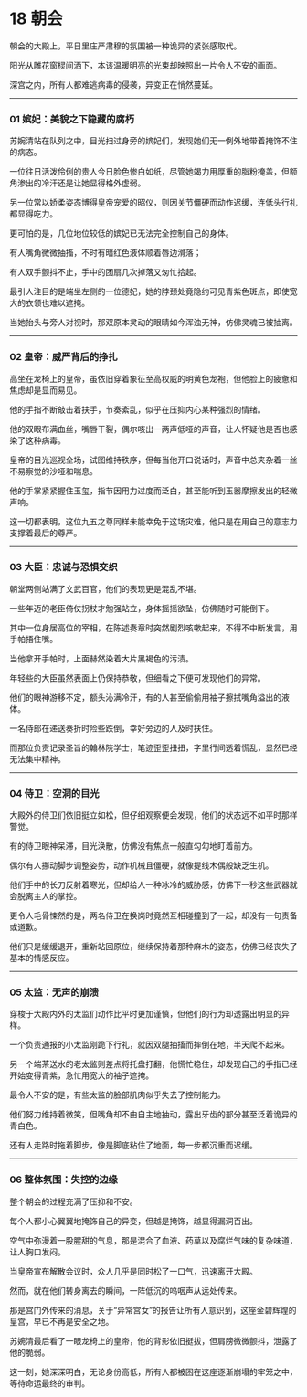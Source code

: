 # 18 朝会


朝会的大殿上，平日里庄严肃穆的氛围被一种诡异的紧张感取代。

阳光从雕花窗棂间洒下，本该温暖明亮的光束却映照出一片令人不安的画面。

深宫之内，所有人都难逃病毒的侵袭，异变正在悄然蔓延。

---

### 01 **嫔妃：美貌之下隐藏的腐朽**

苏婉清站在队列之中，目光扫过身旁的嫔妃们，发现她们无一例外地带着掩饰不住的病态。

一位往日活泼伶俐的贵人今日脸色惨白如纸，尽管她竭力用厚重的脂粉掩盖，但额角渗出的冷汗还是让她显得格外虚弱。

另一位常以娇柔姿态博得皇帝宠爱的昭仪，则因关节僵硬而动作迟缓，连低头行礼都显得吃力。

更可怕的是，几位地位较低的嫔妃已无法完全控制自己的身体。

有人嘴角微微抽搐，不时有暗红色液体顺着唇边滑落；

有人双手颤抖不止，手中的团扇几次掉落又匆忙拾起。

最引人注目的是端坐左侧的一位德妃，她的脖颈处竟隐约可见青紫色斑点，即使宽大的衣领也难以遮掩。

当她抬头与旁人对视时，那双原本灵动的眼睛如今浑浊无神，仿佛灵魂已被抽离。

---

### 02 **皇帝：威严背后的挣扎**


高坐在龙椅上的皇帝，虽依旧穿着象征至高权威的明黄色龙袍，但他脸上的疲惫和焦虑却是显而易见。

他的手指不断敲击着扶手，节奏紊乱，似乎在压抑内心某种强烈的情绪。

他的双眼布满血丝，嘴唇干裂，偶尔咳出一两声低哑的声音，让人怀疑他是否也感染了这种病毒。

皇帝的目光巡视全场，试图维持秩序，但每当他开口说话时，声音中总夹杂着一丝不易察觉的沙哑和喘息。

他的手掌紧紧握住玉玺，指节因用力过度而泛白，甚至能听到玉器摩擦发出的轻微声响。

这一切都表明，这位九五之尊同样未能幸免于这场灾难，他只是在用自己的意志力支撑着最后的尊严。

---

### 03 **大臣：忠诚与恐惧交织**

朝堂两侧站满了文武百官，他们的表现更是混乱不堪。

一些年迈的老臣倚仗拐杖才勉强站立，身体摇摇欲坠，仿佛随时可能倒下。

其中一位身居高位的宰相，在陈述奏章时突然剧烈咳嗽起来，不得不中断发言，用手帕捂住嘴。

当他拿开手帕时，上面赫然染着大片黑褐色的污渍。

年轻些的大臣虽然表面上仍保持恭敬，但细看之下便可发现他们的异常。

他们的眼神游移不定，额头沁满冷汗，有的人甚至偷偷用袖子擦拭嘴角溢出的液体。

一名侍郎在递送奏折时险些跌倒，幸好旁边的人及时扶住。

而那位负责记录圣旨的翰林院学士，笔迹歪歪扭扭，字里行间透着慌乱，显然已经无法集中精神。

---

### 04 **侍卫：空洞的目光**


大殿外的侍卫们依旧挺立如松，但仔细观察便会发现，他们的状态远不如平时那样警觉。

有的侍卫眼神呆滞，目光涣散，仿佛没有焦点一般直勾勾地盯着前方。

偶尔有人挪动脚步调整姿势，动作机械且僵硬，就像提线木偶般缺乏生机。

他们手中的长刀反射着寒光，但却给人一种冰冷的威胁感，仿佛下一秒这些武器就会脱离主人的掌控。

更令人毛骨悚然的是，两名侍卫在换岗时竟然互相碰撞到了一起，却没有一句责备或道歉。

他们只是缓缓退开，重新站回原位，继续保持着那种麻木的姿态，仿佛已经丧失了基本的情感反应。

---

### 05 **太监：无声的崩溃**

穿梭于大殿内外的太监们动作比平时更加谨慎，但他们的行为却透露出明显的异样。

一个负责通报的小太监刚跪下行礼，就因双腿抽搐而摔倒在地，半天爬不起来。

另一个端茶送水的老太监则差点将托盘打翻，他慌忙稳住，却发现自己的手指已经开始变得青紫，急忙用宽大的袖子遮掩。

最令人不安的是，有些太监的脸部肌肉似乎失去了控制能力。

他们努力维持着微笑，但嘴角却不由自主地抽动，露出牙齿的部分甚至泛着诡异的青白色。

还有人走路时拖着脚步，像是脚底粘住了地面，每一步都沉重而迟缓。

---

### 06 **整体氛围：失控的边缘**


整个朝会的过程充满了压抑和不安。

每个人都小心翼翼地掩饰自己的异变，但越是掩饰，越显得漏洞百出。

空气中弥漫着一股腥甜的气息，那是混合了血液、药草以及腐烂气味的复杂味道，让人胸口发闷。

当皇帝宣布解散会议时，众人几乎是同时松了一口气，迅速离开大殿。

然而，就在他们转身离去的瞬间，一阵低沉的呜咽声从远处传来。

那是宫门外传来的消息，关于“异常宫女”的报告让所有人意识到，这座金碧辉煌的皇宫，早已不再是安全之地。

苏婉清最后看了一眼龙椅上的皇帝，他的背影依旧挺拔，但肩膀微微颤抖，泄露了他的脆弱。

这一刻，她深深明白，无论身份高低，所有人都被困在这座逐渐崩塌的牢笼之中，等待命运最终的审判。
